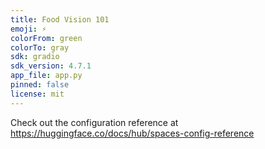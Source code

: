 ```yaml
---
title: Food Vision 101
emoji: ⚡
colorFrom: green
colorTo: gray
sdk: gradio
sdk_version: 4.7.1
app_file: app.py
pinned: false
license: mit
---
```


Check out the configuration reference at https://huggingface.co/docs/hub/spaces-config-reference
